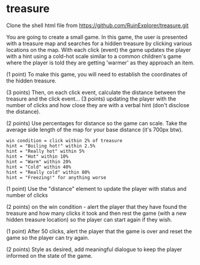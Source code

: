 # treasure
Clone the shell html file from https://github.com/RuinExplorer/treasure.git

You are going to create a small game. In this game, the user is presented with a treasure map and searches for a hidden treasure by clicking various locations on the map. With each click (event) the game updates the player with a hint using a cold-hot scale similar to a common children's game where the player is told they are getting 'warmer' as they approach an item.

(1 point) To make this game, you will need to establish the coordinates of the hidden treasure.

(3 points) Then, on each click event, calculate the distance between the treasure and the click event...
(3 points) updating the player with the number of clicks and how close they are with a verbal hint (don't disclose the distance).

(2 points) Use percentages for distance so the game can scale. Take the average side length of the map for your base distance (it's 700px btw).

    win condition = click within 2% of treasure
    hint = "Boiling hot!" within 2.5%
    hint = "Really hot" within 5%
    hint = "Hot" within 10%
    hint = "Warm" within 20%
    hint = "Cold" within 40%
    hint = "Really cold" within 80%
    hint = "Freezing!" for anything worse

(1 point) Use the "distance" element to update the player with status and number of clicks

(2 points) on the win condition - alert the player that they have found the treasure and how many clicks it took and then
rest the game (with a new hidden treasure location) so the player can start again if they wish.

(1 point) After 50 clicks, alert the player that the game is over and reset the game so the player can try again.

(2 points) Style as desired, add meaningful dialogue to keep the player informed on the state of the game.
